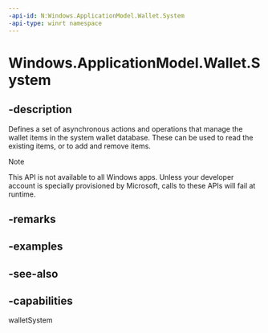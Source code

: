 ```yaml
---
-api-id: N:Windows.ApplicationModel.Wallet.System
-api-type: winrt namespace
---
```


# Windows.ApplicationModel.Wallet.System

## -description
Defines a set of asynchronous actions and operations that manage the wallet items in the system wallet database. These can be used to read the existing items, or to add and remove items.

> [!NOTE]
> This API is not available to all Windows apps. Unless your developer account is specially provisioned by Microsoft, calls to these APIs will fail at runtime.

## -remarks

## -examples

## -see-also


## -capabilities
walletSystem